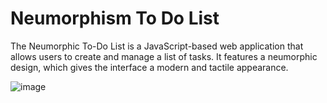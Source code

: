 # Neumorphism To Do List

 The Neumorphic To-Do List is a JavaScript-based web application that allows users to create and manage a list of tasks. It features a neumorphic design, which gives the interface a modern and tactile appearance.
 
 ![image](https://github.com/mt057/Neumorphism-To-Do-List/assets/82698555/2b1841c7-cc3b-4b19-bde6-3193bc6fbbf1)
